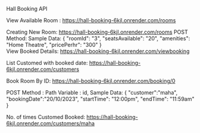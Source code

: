 Hall Booking API

View Available Room : https://hall-booking-6kjl.onrender.com/rooms

Creating New Room: https://hall-booking-6kjl.onrender.com/rooms
POST Method: Sample Data: 
{
 "roomId": "3",
 "seatsAvailable": "20",
 "amenities": "Home Theatre",
 "pricePerhr": "300"
}                                  
View Booked Details: https://hall-booking-6kjl.onrender.com/viewbooking

List Customed with booked date: https://hall-booking-6kjl.onrender.com/customers

Book Room By ID: https://hall-booking-6kjl.onrender.com/booking/0

POST Method : Path Variable : id, Sample Data:
{
    "customer":"maha",
    "bookingDate":"20/10/2023",
    "startTime": "12:00pm",
    "endTime": "11:59am"
}

No. of times Customed Booked: https://hall-booking-6kjl.onrender.com/customers/maha
